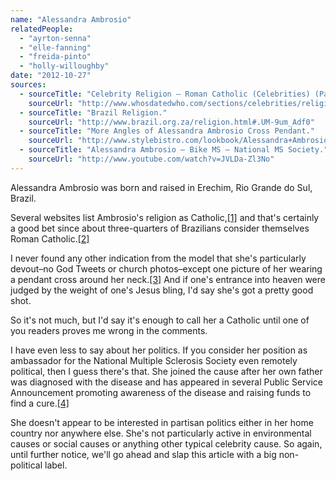 ```yaml
---
name: "Alessandra Ambrosio"
relatedPeople:
  - "ayrton-senna"
  - "elle-fanning"
  - "freida-pinto"
  - "holly-willoughby"
date: "2012-10-27"
sources:
  - sourceTitle: "Celebrity Religion – Roman Catholic (Celebrities) (Page 2)."
    sourceUrl: "http://www.whosdatedwho.com/sections/celebrities/religion/roman-catholic_2"
  - sourceTitle: "Brazil Religion."
    sourceUrl: "http://www.brazil.org.za/religion.html#.UM-9um_Adf0"
  - sourceTitle: "More Angles of Alessandra Ambrosio Cross Pendant."
    sourceUrl: "http://www.stylebistro.com/lookbook/Alessandra+Ambrosio/u4rndVYIV8t/Pendant+Necklaces/angle/8OUEHvhVQu5"
  - sourceTitle: "Alessandra Ambrosio – Bike MS – National MS Society."
    sourceUrl: "http://www.youtube.com/watch?v=JVLDa-Zl3No"
---
```


Alessandra Ambrosio was born and raised in Erechim, Rio Grande do Sul, Brazil.

Several websites list Ambrosio's religion as Catholic,<a class="source-citation" href="#http://www.whosdatedwho.com/sections/celebrities/religion/roman-catholic_2" title="Celebrity Religion – Roman Catholic (Celebrities) (Page 2).">[1]</a> and that's certainly a good bet since about three-quarters of Brazilians consider themselves Roman Catholic.<a class="source-citation" href="#http://www.brazil.org.za/religion.html#.UM-9um_Adf0" title="Brazil Religion.">[2]</a>

I never found any other indication from the model that she's particularly devout–no God Tweets or church photos–except one picture of her wearing a pendant cross around her neck.<a class="source-citation" href="#http://www.stylebistro.com/lookbook/Alessandra+Ambrosio/u4rndVYIV8t/Pendant+Necklaces/angle/8OUEHvhVQu5" title="More Angles of Alessandra Ambrosio Cross Pendant.">[3]</a> And if one's entrance into heaven were judged by the weight of one's Jesus bling, I'd say she's got a pretty good shot.

So it's not much, but I'd say it's enough to call her a Catholic until one of you readers proves me wrong in the comments.

I have even less to say about her politics. If you consider her position as ambassador for the National Multiple Sclerosis Society even remotely political, then I guess there's that. She joined the cause after her own father was diagnosed with the disease and has appeared in several Public Service Announcement promoting awareness of the disease and raising funds to find a cure.<a class="source-citation" href="#http://www.youtube.com/watch?v=JVLDa-Zl3No" title="Alessandra Ambrosio – Bike MS – National MS Society.">[4]</a>

She doesn't appear to be interested in partisan politics either in her home country nor anywhere else. She's not particularly active in environmental causes or social causes or anything other typical celebrity cause. So again, until further notice, we'll go ahead and slap this article with a big non-political label.